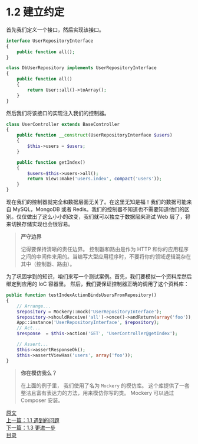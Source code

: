 # 1.2 建立约定

首先我们定义一个接口，然后实现该接口。

```php
interface UserRepositoryInterface
{
    public function all();
}

class DbUserRepository implements UserRepositoryInterface
{
    public function all()
    {
        return User::all()->toArray();
    }
}
```

然后我们将该接口的实现注入我们的控制器。

```php
class UserController extends BaseController
{
    public function __construct(UserRepositoryInterface $users)
    {
        $this->users = $users;
    }

    public function getIndex()
    {
        $users=$this->users->all();
        return View::make('users.index', compact('users'));
    }
}
```

现在我们的控制器就完全和数据层面无关了。在这里无知是福！我们的数据可能来自 MySQL，MongoDB 或者 Redis。我们的控制器不知道也不需要知道他们的区别。仅仅做出了这么小小的改变，我们就可以独立于数据层来测试 Web 层了，将来切换存储实现也会很容易。

> **严守边界**
>
> 记得要保持清晰的责任边界。 控制器和路由是作为 HTTP 和你的应用程序之间的中间件来用的。当编写大型应用程序时，不要将你的领域逻辑混杂在其中（控制器、路由）。

为了巩固学到的知识，咱们来写一个测试案例。首先，我们要模拟一个资料库然后绑定到应用的 IoC 容器里。 然后，我们要保证控制器正确的调用了这个资料库：

```php
public function testIndexActionBindsUsersFromRepository()
{
    // Arrange...
    $repository = Mockery::mock('UserRepositoryInterface');
    $repository->shouldReceive('all')->once()->andReturn(array('foo'));
    App::instance('UserRepositoryInterface', $repository);
    // Act...
    $response  = $this->action('GET', 'UserController@getIndex');

    // Assert...
    $this->assertResponseOk();
    $this->assertViewHas('users', array('foo'));
}
```

> **你在模仿我么？**
>
> 在上面的例子里， 我们使用了名为 `Mockery` 的模仿库。 这个库提供了一套整洁且富有表达力的方法，用来模仿你写的类。 Mockery 可以通过 Composer 安装。

[原文](../1%20Dependency%20Injection/1.2%20Build%20A%20Contract.md)  
[上一篇：1.1 遇到的问题](1.1%20遇到的问题.md)  
[下一篇：1.3 更进一步](1.3%20更进一步.md)  
[目录](../目录.md)
